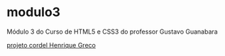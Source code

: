 # modulo3
 Módulo 3 do Curso de HTML5 e CSS3 do professor Gustavo Guanabara

 <a href="../modulo3/index.html" target="_blank">projeto cordel Henrique Greco</a>